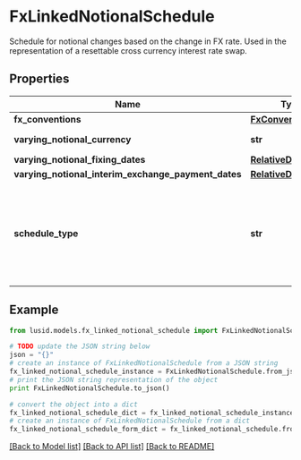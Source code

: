 # FxLinkedNotionalSchedule

Schedule for notional changes based on the change in FX rate.  Used in the representation of a resettable cross currency interest rate swap.

## Properties
Name | Type | Description | Notes
------------ | ------------- | ------------- | -------------
**fx_conventions** | [**FxConventions**](FxConventions.md) |  | 
**varying_notional_currency** | **str** | The currency of the varying notional amount. | 
**varying_notional_fixing_dates** | [**RelativeDateOffset**](RelativeDateOffset.md) |  | 
**varying_notional_interim_exchange_payment_dates** | [**RelativeDateOffset**](RelativeDateOffset.md) |  | [optional] 
**schedule_type** | **str** | The available values are: FixedSchedule, FloatSchedule, OptionalitySchedule, StepSchedule, Exercise, FxRateSchedule, FxLinkedNotionalSchedule, BondConversionSchedule, Invalid | 

## Example

```python
from lusid.models.fx_linked_notional_schedule import FxLinkedNotionalSchedule

# TODO update the JSON string below
json = "{}"
# create an instance of FxLinkedNotionalSchedule from a JSON string
fx_linked_notional_schedule_instance = FxLinkedNotionalSchedule.from_json(json)
# print the JSON string representation of the object
print FxLinkedNotionalSchedule.to_json()

# convert the object into a dict
fx_linked_notional_schedule_dict = fx_linked_notional_schedule_instance.to_dict()
# create an instance of FxLinkedNotionalSchedule from a dict
fx_linked_notional_schedule_form_dict = fx_linked_notional_schedule.from_dict(fx_linked_notional_schedule_dict)
```
[[Back to Model list]](../README.md#documentation-for-models) [[Back to API list]](../README.md#documentation-for-api-endpoints) [[Back to README]](../README.md)


